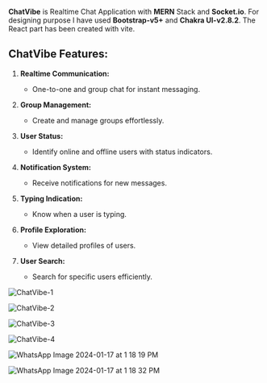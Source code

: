 **ChatVibe** is Realtime Chat Application with **MERN** Stack and **Socket.io**. For designing purpose I have used **Bootstrap-v5+** and **Chakra UI-v2.8.2**. The React part has been created
with vite.


## ChatVibe Features:

1. **Realtime Communication:**
   - One-to-one and group chat for instant messaging.

2. **Group Management:**
   - Create and manage groups effortlessly.

3. **User Status:**
   - Identify online and offline users with status indicators.

4. **Notification System:**
   - Receive notifications for new messages.

5. **Typing Indication:**
   - Know when a user is typing.

6. **Profile Exploration:**
   - View detailed profiles of users.

7. **User Search:**
   - Search for specific users efficiently.
  
![ChatVibe-1](https://github.com/MdShahriarFerdous/MERN-Socket.io-ChatVibe-Client/assets/109579505/073390a5-a896-46e6-ac1a-8dff2e21ff87)


![ChatVibe-2](https://github.com/MdShahriarFerdous/MERN-Socket.io-ChatVibe-Client/assets/109579505/b93790df-6acd-4cba-84f6-7aa3f1e486f8)

![ChatVibe-3](https://github.com/MdShahriarFerdous/MERN-Socket.io-ChatVibe-Client/assets/109579505/3b6fa09f-fa62-4a36-ba88-9b321cd290a4)

![ChatVibe-4](https://github.com/MdShahriarFerdous/MERN-Socket.io-ChatVibe-Client/assets/109579505/25b55cfe-3338-4d50-84b6-b1d3b8e45fbe)

![WhatsApp Image 2024-01-17 at 1 18 19 PM](https://github.com/MdShahriarFerdous/MERN-Socket.io-ChatVibe-Client/assets/109579505/c85fd098-f0f0-41a3-9fc0-d4792930a52c)

![WhatsApp Image 2024-01-17 at 1 18 32 PM](https://github.com/MdShahriarFerdous/MERN-Socket.io-ChatVibe-Client/assets/109579505/fc949048-8ba6-4a3e-b430-81c90a596e5c)
